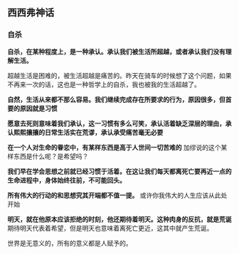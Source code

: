## 西西弗神话

### 自杀

**自杀，在某种程度上，是一种承认。承认我们被生活所超越，或者承认我们没有理解生活。**

超越生活是困难的，被生活超越是痛苦的。昨天在骑车的时候想了这个问题，如果不再来一次的话，这也是一种哲学上的自杀，我也被我的生活超越了。

**自然，生活从来都不那么容易。我们继续完成存在所要求的行为，原因很多，但首要的原因就是习惯**

**愿意去死则意味着我们承认，这一习惯有多么可笑，承认活着缺乏深层的理由，承认熙熙攘攘的日常生活实在荒谬，承认承受痛苦毫无必要**

**在一个人对生命的眷恋中，有某样东西是高于人世间一切苦难的**
加缪说的这个某样东西是什么呢？是希望吗？

**我们早在学会思想之前就已经习惯于活着。在这让我们每天都离死亡要再近一点的生命进程中，身体始终往前，不可能回头。**

**所有伟大的行动的和思想究其开端都不值一提。**
或许你我伟大的人生应该从此处开始

**明天，就在他原本应该拒绝的时刻，他还期待着明天。这种肉身的反抗，就是荒诞**
期待明天代表着希望，但是明天也意味着离死亡更近，这其中就产生荒诞。

世界是无意义的，所有的意义都是人赋予的。